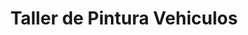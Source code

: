 ---
title: "Taller de Pintura Vehiculos"
url: /corte-alto/taller-de-pintura-vehiculos/
shop: reparación de automóviles
---